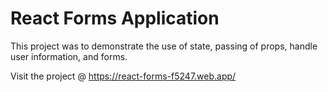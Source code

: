 # React Forms Application

This project was to demonstrate the use of state, passing of props, handle user information, and forms.

Visit the project @ https://react-forms-f5247.web.app/
